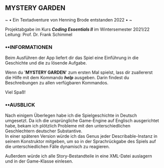 ## MYSTERY GARDEN
~ • Ein Textadventure von Henning Brode entstanden 2022 • ~

Projektabgabe im Kurs **_Coding Essentials II_** im Wintersemester 2021/22<br>
Leitung: Prof. Dr. Frank Schimmel

###
### ••INFORMATIONEN
Beim Ausführen der App liefert dir das Spiel eine Einführung in die Geschichte und die zu lösende Aufgabe.

Wenn du '**MYSTERY GARDEN**' zum ersten Mal spielst, lass dir zuallererst die Hilfe mit dem Kommando _**help**_ ausgeben. Darin findest du Beschreibungen zu allen verfügbaren Kommandos.

Viel Spaß!

### ••AUSBLICK
Nach einigem Überlegen habe ich die Spielgeschichte in Deutsch umgesetzt. Da ich die ursprüngliche Game-Engine auf Englisch ausgerichtet habe, bekam ich plötzlich Probleme mit den unterschiedlichen Geschlechtern deutscher Substantive.<br>
In einer späteren Version würde ich das Genus jeder Describable-Instanz in seinem Konstruktor mitgeben, um so in der Sprachrückgabe des Spiels auf die unterschiedlichen Fälle dynamisch zu reagieren.

Außerdem würde ich alle Story-Bestandteile in eine XML-Datei auslagern und in der Game-Klasse einlesen.